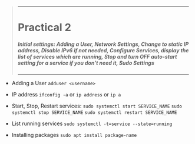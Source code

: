 >---
> # **Practical 2**
> ##### Initial settings: Adding a User, Network Settings, Change to static IP address, Disable IPv6 if not needed, Configure Services, display the list of services which are running, Stop and turn OFF auto-start setting for a service if you don’t need it, Sudo Settings
>---

- Adding a User
`adduser <username>`

- IP address
  `ifconfig -a` or `ip address` or `ip a`

- Start, Stop, Restart services:
  `sudo systemctl start SERVICE_NAME`
  `sudo systemctl stop SERVICE_NAME`
  `sudo systemctl restart SERVICE_NAME`
  

- List running services
  `sudo systemctl -t=service --state=running`

- Installing packages
  `sudo apt install package-name`